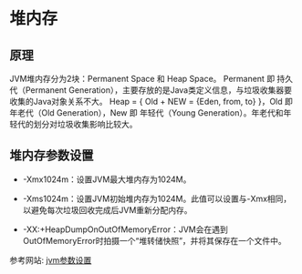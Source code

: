 # 堆内存

## 原理

JVM堆内存分为2块：Permanent Space 和 Heap Space。
Permanent 即 持久代（Permanent Generation），主要存放的是Java类定义信息，与垃圾收集器要收集的Java对象关系不大。
Heap = { Old + NEW = {Eden, from, to} }，Old 即 年老代（Old Generation），New 即 年轻代（Young Generation）。年老代和年轻代的划分对垃圾收集影响比较大。

## 堆内存参数设置

* -Xmx1024m：设置JVM最大堆内存为1024M。
* -Xms1024m：设置JVM初始堆内存为1024M。此值可以设置与-Xmx相同，以避免每次垃圾回收完成后JVM重新分配内存。

* -XX:+HeapDumpOnOutOfMemoryError：JVM会在遇到OutOfMemoryError时拍摄一个“堆转储快照”，并将其保存在一个文件中。


参考网站: [jvm参数设置](https://docs.oracle.com/javase/8/docs/technotes/tools/unix/java.html#BABDJJFI)